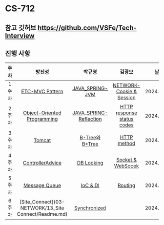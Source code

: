 # CS-712

## 참고 깃허브 https://github.com/VSFe/Tech-Interview

## 진행 사항

| 주차  |                                                                 방진성                                                                 |                             박규영                              |                                        김광모                                         |     날짜     |
| :---: |:-----------------------------------------------------------------------------------------------------------------------------------:| :-------------------------------------------------------------: | :-----------------------------------------------------------------------------------: |:----------:|
| 1주차 |                                         [ETC-MVC Pattern](05-ETC/8_MVC%20Pattern/Readme.md)                                         |        [JAVA_SPRING-JVM](07-JAVA_SPRING/1_JVM/Readme.md)        |       [NETWORK-Cookie & Session](03-NETWORK/1_Cookie%20%26%20Session/Readme.md)       | 2024.01.30 |
| 2주차 | [Object-Oriented Programming](05-ETC/4_%EA%B0%9D%EC%B2%B4%EC%A7%80%ED%96%A5%ED%94%84%EB%A1%9C%EA%B7%B8%EB%9E%98%EB%B0%8D/Readme.md) | [JAVA_SPRING-Reflection](07-JAVA_SPRING/4_Reflection/Readme.md) | [HTTP response status codes](03-NETWORK/2_HTTP%20response%20status%20codes/Readme.md) | 2024.02.06 |
| 3주차 |                                            [Tomcat](07-JAVA_SPRING/18_Tomcat/Readme.md)                                             |    [B-Tree와 B+Tree](04-DATABASE/10_B-TREE_B+TREE/Readme.md)    |                  [HTTP method](03-NETWORK/3_Http%20Method/Readme.md)                  | 2024.02.13 |
| 4주차 |                                  [ControllerAdvice](07-JAVA_SPRING/19_ControllerAdvice/Readme.md)                                   |        [DB Locking](04-DATABASE/11_DB-Locking/Readme.md)        |        [Socket & WebSocek](03-NETWORK/5_Socket%20%26%20Web%20Socket/Readme.md)        | 2024.02.20 |
| 5주차 |                                        [Message Queue](05-ETC/17_Message%20Queue/Readme.md)                                         |               [IoC & DI](07-JAVA_SPRING/11_IoC-DI/Readme.md)                                                  |                     [Routing](03-NETWORK/17_Forwarding/Readme.md)                     | 2024.02.27 |
| 6주차 |                                        [Site_Connect](03-NETWORK/13_Site Connect/Readme.md)                                   |    [Synchronized](07-JAVA_SPRING/7_Synchronized/Readme.md)                                                             |                                          | 2024.03.06 |